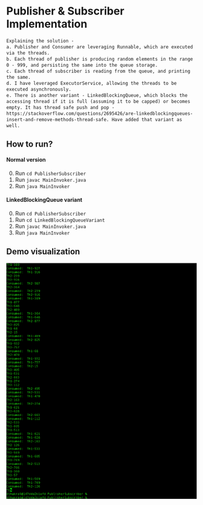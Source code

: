 # Publisher & Subscriber Implementation
```
Explaining the solution -
a. Publisher and Consumer are leveraging Runnable, which are executed via the threads.
b. Each thread of publisher is producing random elements in the range 0 - 999, and persisting the same into the queue storage.
c. Each thread of subscriber is reading from the queue, and printing the same.
d. I have leveraged ExecutorService, allowing the threads to be executed asynchronously.
e. There is another variant - LinkedBlockingQueue, which blocks the accessing thread if it is full (assuming it to be capped) or becomes empty. It has thread safe push and pop - https://stackoverflow.com/questions/2695426/are-linkedblockingqueues-insert-and-remove-methods-thread-safe. Have added that variant as well.
```

## How to run?
#### Normal version
0. Run ```cd PublisherSubscriber```
1. Run ```javac MainInvoker.java```
2. Run ```java MainInvoker```

#### LinkedBlockingQueue variant
0. Run ```cd PublisherSubscriber```
1. Run ```cd LinkedBlockingQueueVariant```
2. Run ```javac MainInvoker.java```
3. Run ```java MainInvoker```


## Demo visualization
![Alt text](Demo/DemoImg.png?raw=true "Title")
